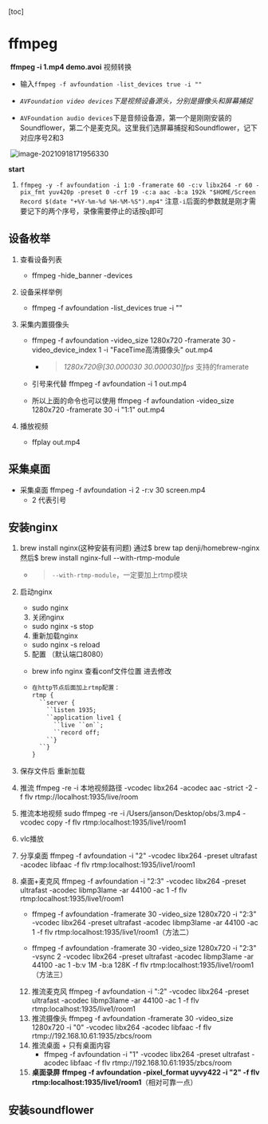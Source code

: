[toc]

# ffmpeg

​	**ffmpeg -i 1.mp4 demo.avoi**  视频转换

- 输入`ffmpeg -f avfoundation -list_devices true -i ""`

- *`AVFoundation video devices`下是视频设备源头，分别是摄像头和屏幕捕捉*

- `AVFoundation audio devices`下是音频设备源，第一个是刚刚安装的Soundflower，第二个是麦克风。这里我们选屏幕捕捉和Soundflower，记下对应序号2和3

​	![image-20210918171956330](/Users/janson/Desktop/Markdown/image-20210918171956330.png)

**start**

1. `ffmpeg -y -f avfoundation -i 1:0 -framerate 60 -c:v libx264 -r 60 -pix_fmt yuv420p -preset 0 -crf 19 -c:a aac -b:a 192k "$HOME/Screen Record $(date "+%Y-%m-%d %H-%M-%S").mp4"`
    注意`-i`后面的参数就是刚才需要记下的两个序号，录像需要停止的话按`q`即可

## 设备枚举

1. 查看设备列表

   - ffmpeg -hide_banner -devices

2. 设备采样举例

   - ffmpeg -f avfoundation -list_devices true -i ""

3. 采集内置摄像头

   - ffmpeg -f avfoundation -video_size 1280x720 -framerate 30 -video_device_index 1 -i "FaceTime高清摄像头" out.mp4 

     - > *1280x720@[30.000030 30.000030]fps* 支持的framerate

   - 引号来代替  ffmpeg -f avfoundation -i 1 out.mp4

   - 所以上面的命令也可以使用 ffmpeg -f avfoundation -video_size 1280x720 -framerate 30  -i "1:1" out.mp4 

4. 播放视频

   - ffplay out.mp4

## 采集桌面

- 采集桌面  ffmpeg -f avfoundation -i 2 -r:v 30 screen.mp4
  - 2 代表引号



## 安装nginx

 1. brew install nginx(这种安装有问题) 通过$ brew tap denji/homebrew-nginx 然后$ brew install nginx-full --with-rtmp-module

    - > `--with-rtmp-module`，一定要加上rtmp模块

 2. 启动nginx

    - sudo nginx

	3. 关闭nginx

    - sudo nginx -s stop

	4.  重新加载nginx

    - sudo nginx -s reload

	5. 配置 （默认端口8080）

    - brew info nginx 查看conf文件位置 进去修改

    - ```tex
      在http节点后面加上rtmp配置：
      rtmp {
        ``server {
          ``listen 1935;
          ``application live1 {
            ``live ``on``;
            ``record off;
          ``}
        ``}
      }
      ```



6. 保存文件后 重新加载

7. 推流 ffmpeg -re -i 本地视频路径 -vcodec libx264 -acodec aac -strict -2 -f flv rtmp://localhost:1935/live/room

8. 推流本地视频 sudo ffmpeg -re -i /Users/janson/Desktop/obs/3.mp4 -vcodec copy -f flv rtmp:localhost:1935/live1/room1

9. vlc播放

10. 分享桌面 ffmpeg -f avfoundation -i "2" -vcodec libx264 -preset ultrafast -acodec libfaac -f flv rtmp:localhost:1935/live1/room1

11. 桌面+麦克风 ffmpeg -f avfoundation -i "2:3" -vcodec libx264 -preset ultrafast -acodec libmp3lame -ar 44100 -ac 1 -f flv rtmp:localhost:1935/live1/room1

    - ffmpeg -f avfoundation -framerate 30 -video_size 1280x720 -i "2:3" -vcodec libx264 -preset ultrafast -acodec libmp3lame -ar 44100 -ac 1 -f flv rtmp:localhost:1935/live1/room1（方法二）

    - ffmpeg -f avfoundation -framerate 30 -video_size 1280x720 -i "2:3" -vsync 2 -vcodec libx264 -preset ultrafast -acodec libmp3lame -ar 44100 -ac 1 -b:v 1M -b:a 128K -f flv rtmp:localhost:1935/live1/room1（方法三）

    12. 推流麦克风 ffmpeg -f avfoundation -i ":2" -vcodec libx264 -preset ultrafast -acodec libmp3lame -ar 44100 -ac 1 -f flv rtmp:localhost:1935/live1/room1
    13. 推流摄像头 ffmpeg -f avfoundation -framerate 30 -video_size 1280x720 -i  "0"  -vcodec libx264 -acodec libfaac -f flv  rtmp://192.168.10.61:1935/zbcs/room
    14. 推流桌面 + 只有桌面内容
        - ffmpeg -f avfoundation -i "1" -vcodec libx264 -preset ultrafast -acodec libfaac -f flv rtmp://192.168.10.61:1935/zbcs/room
    15. **桌面录屏** **ffmpeg -f avfoundation -pixel_format uyvy422 -i "2" -f flv rtmp:localhost:1935/live1/room1**（相对可靠一点）

## 安装soundflower
